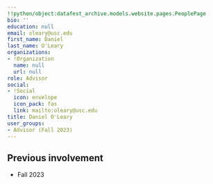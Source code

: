 ```yaml
---
!!python/object:datafest_archive.models.website.pages.PeoplePage
bio: ''
education: null
email: oleary@usc.edu
first_name: Daniel
last_name: O'Leary
organizations:
- !Organization
  name: null
  url: null
role: Advisor
social:
- !Social
  icon: envelope
  icon_pack: fas
  link: mailto:oleary@usc.edu
title: Daniel O'Leary
user_groups:
- Advisor (Fall 2023)
---
```


## Previous involvement

* Fall 2023